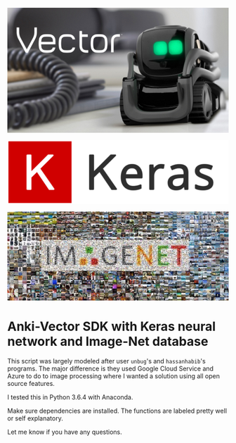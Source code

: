 ![Vector](vector.jpg)

![Keras](keras_logo.png)

![Image-Net](image-net.jpg)


# Anki-Vector SDK with Keras neural network and Image-Net database

This script was largely modeled after user `unbug`'s and `hassanhabib`'s programs. The major difference is they used Google Cloud Service and Azure to do to image processing where I wanted a solution using all open source features.

I tested this in Python 3.6.4 with Anaconda.

Make sure dependencies are installed. The functions are labeled pretty well or self explanatory.

Let me know if you have any questions.

